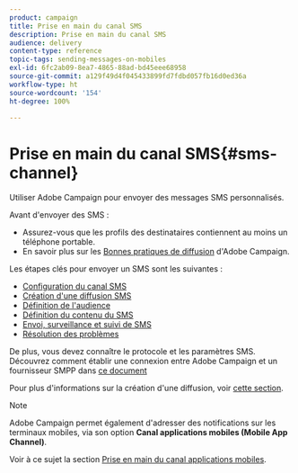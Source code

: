 ```yaml
---
product: campaign
title: Prise en main du canal SMS
description: Prise en main du canal SMS
audience: delivery
content-type: reference
topic-tags: sending-messages-on-mobiles
exl-id: 6fc2ab09-8ea7-4865-88ad-bd45eee68958
source-git-commit: a129f49d4f045433899fd7fdbd057fb16d0ed36a
workflow-type: ht
source-wordcount: '154'
ht-degree: 100%

---
```


# Prise en main du canal SMS{#sms-channel}


Utiliser Adobe Campaign pour envoyer des messages SMS personnalisés.

Avant d&#39;envoyer des SMS :

* Assurez-vous que les profils des destinataires contiennent au moins un téléphone portable.
* En savoir plus sur les [Bonnes pratiques de diffusion](delivery-best-practices.md) d&#39;Adobe Campaign.

Les étapes clés pour envoyer un SMS sont les suivantes :

* [Configuration du canal SMS](sms-set-up.md)
* [Création d&#39;une diffusion SMS](sms-create.md)
* [Définition de l&#39;audience](sms-create.md#selecting-the-target-population)
* [Définition du contenu du SMS](sms-create.md#defining-the-sms-content)
* [Envoi, surveillance et suivi de SMS](sms-send.md)
* [Résolution des problèmes](troubleshooting-sms.md)

De plus, vous devez connaître le protocole et les paramètres SMS. Découvrez comment établir une connexion entre Adobe Campaign et un fournisseur SMPP dans [ce document](sms-protocol.md)

Pour plus d&#39;informations sur la création d&#39;une diffusion, voir [cette section](steps-about-delivery-creation-steps.md).

>[!NOTE]
>
>Adobe Campaign permet également d&#39;adresser des notifications sur les terminaux mobiles, via son option **Canal applications mobiles (Mobile App Channel)**.
> 
>Voir à ce sujet la section [Prise en main du canal applications mobiles](about-mobile-app-channel.md).

